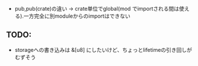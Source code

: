 * pub,pub(crate)の違い -> crate単位でglobal(mod でimportされる間は使える).一方完全に別moduleからのimportはできない

## TODO:
* storageへの書き込みは &[u8] にしたいけど、ちょっとlifetimeの引き回しがむずそう
